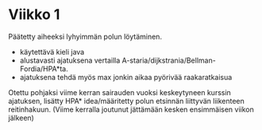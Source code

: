 # Viikko 1

Päätetty aiheeksi lyhyimmän polun löytäminen.
- käytettävä kieli java
- alustavasti ajatuksena vertailla A-staria/dijkstrania/Bellman-Fordia/HPA*ta.
- ajatuksena tehdä myös max jonkin aikaa pyörivää raakaratkaisua

Otettu pohjaksi viime kerran sairauden vuoksi keskeytyneen kurssin ajatuksen, lisätty HPA* idea/määritetty polun etsinnän liittyvän liikenteen reitinhakuun. (Viime kerralla joutunut jättämään kesken ensimmäisen viikon jälkeen)